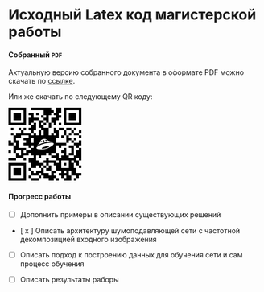 # Исходный Latex код магистерской работы

#### Собранный `PDF`
Актуальную версию собранного документа в оформате PDF можно скачать по [ссылке](https://yadi.sk/i/l3EC0bttwP_YCQ "Yandex disk").

Или же скачать по следующему QR коду:


![GitHub Logo](qr.png)


#### Прогресс работы
- [ ] Дополнить примеры в описании существующих решений
- [ x ] Описать архитектуру шумоподавляющей сети с частотной декомпозицией входного изображения 
- [ ] Описать подход к построению данных для обучения сети и сам процесс обучения
- [ ] Описать результаты раборы

